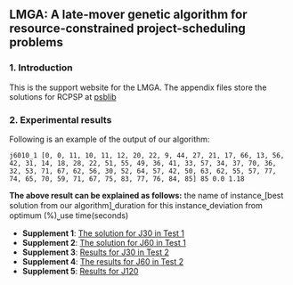 ## LMGA: A late-mover genetic algorithm for resource-constrained project-scheduling problems

### 1. Introduction
This is the support website for the LMGA. The appendix files store the solutions for RCPSP at [psblib](http://www.om-db.wi.tum.de/psplib/library.html) 


###  2. Experimental results
Following is an example of the output of our algorithm:
```
j6010_1 [0, 0, 11, 10, 11, 12, 20, 22, 9, 44, 27, 21, 17, 66, 13, 56, 42, 31, 14, 18, 28, 22, 51, 55, 49, 36, 41, 33, 57, 34, 37, 70, 36, 32, 53, 71, 67, 62, 56, 30, 52, 64, 57, 42, 50, 63, 62, 55, 57, 77, 74, 65, 70, 59, 71, 67, 75, 83, 77, 76, 84, 85] 85 0.0 1.18
```
**The above result can be explained as follows:**
the name of instance⎵[best solution from our algorithm]⎵duration for this instance⎵deviation from optimum (%)⎵use time(seconds)


- **Supplement 1**: [The solution for J30 in Test 1](experiments/Supplement1.md)
- **Supplement 2**:  [The solution for J60 in Test 1](experiments/Supplement2.md)
- **Supplement 3**:  [Results for J30 in Test 2](experiments/Supplement4.md)
- **Supplement 4**:  [The results for J60 in Test 2 ](experiments/Supplement5.md)
- **Supplement 5**:  [Results for J120](experiments/Supplement6.md)






